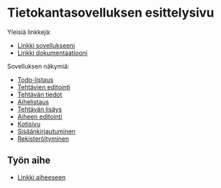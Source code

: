 # Tietokantasovelluksen esittelysivu

Yleisiä linkkejä:

* [Linkki sovellukseeni](http://samleppi.users.cs.helsinki.fi/ToDoManager/)
* [Linkki dokumentaatiooni](https://github.com/Samuel0c/Tsoha-Bootstrap/blob/master/doc/dokumentaatio.pdf)

Sovelluksen näkymiä:

* [Todo-listaus](http://samleppi.users.cs.helsinki.fi/ToDoManager/todo_list)
* [Tehtävien editointi](http://samleppi.users.cs.helsinki.fi/ToDoManager/edit_task/1)
* [Tehtävän tiedot](http://samleppi.users.cs.helsinki.fi/ToDoManager/show_task/1)
* [Aihelistaus](http://samleppi.users.cs.helsinki.fi/ToDoManager/topic_list)
* [Tehtävän lisäys](http://samleppi.users.cs.helsinki.fi/ToDoManager/add_task)
* [Aiheen editointi](http://samleppi.users.cs.helsinki.fi/ToDoManager/edit_topic/1)
* [Kotisivu](http://samleppi.users.cs.helsinki.fi/ToDoManager/)
* [Sisäänkirjautuminen](http://samleppi.users.cs.helsinki.fi/ToDoManager/login)
* [Rekisteröityminen](http://samleppi.users.cs.helsinki.fi/ToDoManager/register)

## Työn aihe

* [Linkki aiheeseen](http://advancedkittenry.github.io/suunnittelu_ja_tyoymparisto/aiheet/Muistilista.html) 
